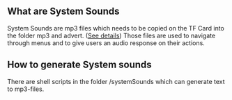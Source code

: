 ## What are System Sounds
System Sounds are mp3 files which needs to be copied on the TF Card into the folder mp3 and advert. ([See details](MicroCard-README.md
)) Those files are used to navigate through menus and to give users an audio response on their actions.

## How to generate System sounds
There are shell scripts in the folder /systemSounds which can generate text to mp3-files.
